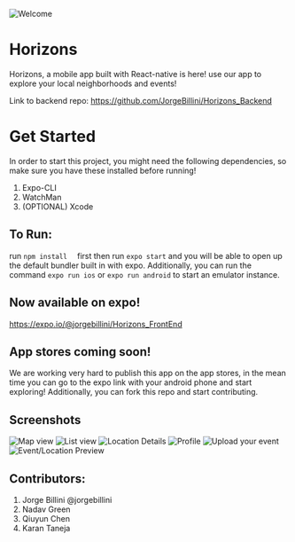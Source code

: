 

![Welcome](https://i.imgur.com/jSgcP3V.png)
# Horizons
Horizons, a mobile app built with React-native is here! use our app to explore your local neighborhoods and events!


Link to backend repo: https://github.com/JorgeBillini/Horizons_Backend
# Get Started
In order to start this project, you might need the following dependencies, so make sure you have these installed before running!
1. Expo-CLI
2. WatchMan
3. (OPTIONAL) Xcode

## To Run:
run ``npm install  `` first then run ``expo start`` and you will be able to open up the default bundler built in with expo. Additionally, you can run the command ``expo run ios`` or ``expo run android`` to start an emulator instance.

## Now available on expo!
https://expo.io/@jorgebillini/Horizons_FrontEnd

## App stores coming soon!
We are working very hard to publish this app on the app stores, in the mean time you can go to the expo link with your android phone and start exploring! Additionally, you can fork this repo and start contributing.
## Screenshots
![Map view](https://i.imgur.com/gPBZOpi.png)
![List view](https://i.imgur.com/6S6IpDK.png)
![Location Details](https://i.imgur.com/v9hoW1R.png)
![Profile](https://i.imgur.com/4iUuxQA.png)
![Upload your event](https://i.imgur.com/6EtT2pp.png)
![Event/Location Preview](https://i.imgur.com/uDO8dyT.png)


## Contributors:
1. Jorge Billini @jorgebillini
2. Nadav Green 
3. Qiuyun Chen
4. Karan Taneja
